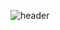 ![header](https://capsule-render.vercel.app/api?type=waving&color=gradient&text=Hi%2C%20I%27m%20Bae%Young%Suk&animation=fadeIn&height=300&fontSize=70&fontAlignY=45)


<!--
**BaeYoungSuk/BaeYoungSuk** is a ✨ _special_ ✨ repository because its `README.md` (this file) appears on your GitHub profile.

Here are some ideas to get you started:

- 🔭 I’m currently working on ...
- 🌱 I’m currently learning ...
- 👯 I’m looking to collaborate on ...
- 🤔 I’m looking for help with ...
- 💬 Ask me about ...
- 📫 How to reach me: ...
- 😄 Pronouns: ...
- ⚡ Fun fact: ...
-->
